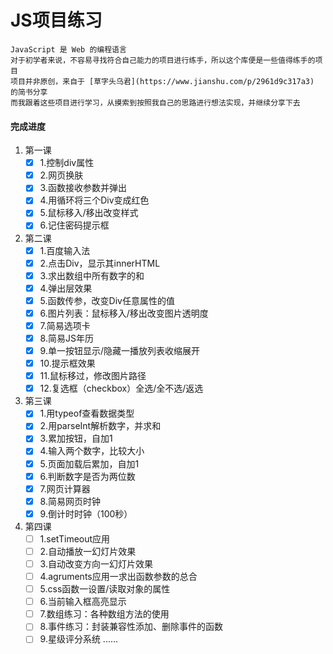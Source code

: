 # JS项目练习
    JavaScript 是 Web 的编程语言  
    对于初学者来说，不容易寻找符合自己能力的项目进行练手，所以这个库便是一些值得练手的项目  
    项目并非原创，来自于 [草字头乌君](https://www.jianshu.com/p/2961d9c317a3) 的简书分享  
    而我跟着这些项目进行学习，从摸索到按照我自己的思路进行想法实现，并继续分享下去  
#### 完成进度
1. 第一课
    - [x] 1.控制div属性
    - [x] 2.网页换肤
    - [x] 3.函数接收参数并弹出
    - [x] 4.用循环将三个Div变成红色
    - [x] 5.鼠标移入/移出改变样式
    - [x] 6.记住密码提示框
2. 第二课
    - [x] 1.百度输入法
    - [x] 2.点击Div，显示其innerHTML
    - [x] 3.求出数组中所有数字的和
    - [x] 4.弹出层效果
    - [x] 5.函数传参，改变Div任意属性的值
    - [x] 6.图片列表：鼠标移入/移出改变图片透明度
    - [x] 7.简易选项卡
    - [x] 8.简易JS年历
    - [x] 9.单一按钮显示/隐藏一播放列表收缩展开
    - [x] 10.提示框效果
    - [x] 11.鼠标移过，修改图片路径
    - [x] 12.复选框（checkbox）全选/全不选/返选
3. 第三课
    - [x] 1.用typeof查看数据类型
    - [x] 2.用parseInt解析数字，并求和
    - [x] 3.累加按钮，自加1
    - [x] 4.输入两个数字，比较大小
    - [x] 5.页面加载后累加，自加1
    - [x] 6.判断数字是否为两位数
    - [x] 7.网页计算器
    - [x] 8.简易网页时钟
    - [x] 9.倒计时时钟（100秒）
4. 第四课
    - [ ] 1.setTimeout应用
    - [ ] 2.自动播放一幻灯片效果
    - [ ] 3.自动改变方向一幻灯片效果
    - [ ] 4.agruments应用一求出函数参数的总合
    - [ ] 5.css函数一设置/读取对象的属性
    - [ ] 6.当前输入框高亮显示
    - [ ] 7.数组练习：各种数组方法的使用
    - [ ] 8.事件练习：封装兼容性添加、删除事件的函数
    - [ ] 9.星级评分系统
......
